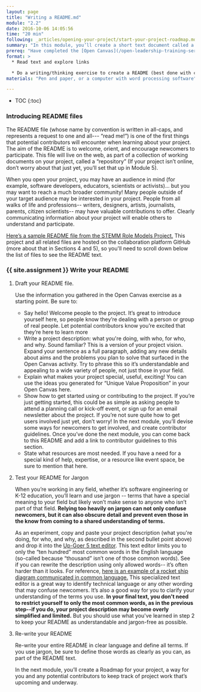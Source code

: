 ```yaml
---
layout: page
title: "Writing a README.md"
module: "2.2"
date: 2016-10-06 14:05:56
time: "20 min"
following: _articles/opening-your-project/start-your-project-roadmap.md
summary: "In this module, you’ll create a short text document called a “README” file, to welcome newcomers to your project."
prereq: "Have completed the [Open Canvas](/open-leadership-training-series/articles/opening-your-project/develop-an-open-project-strategy-with-open-canvas/) exercise for your project"
format: >
  * Read text and explore links

  * Do a writing/thinking exercise to create a README (best done with community members, if available)
materials: "Pen and paper, or a computer with word processing software"

---
```

* TOC
{:toc}

### Introducing README files

The README file (whose name by convention is written in all-caps, and represents a request to one and all--- “read me!”) is one of the first things that potential contributors will encounter when learning about your project. The aim of the README is to welcome, orient, and encourage newcomers to participate. This file will live on the web, as part of a collection of working documents on your project, called a “repository” (If your project isn’t online, don’t worry about that just yet, you’ll set that up in Module 5).

When you open your project, you may have an audience in mind (for example, software developers, educators, scientists or activists)... but you may want to reach a much broader community! Many people outside of your target audience may be interested in your project. People from all walks of life and professions-- writers, designers, artists, journalists, parents, citizen scientists-- may have valuable contributions to offer. Clearly communicating information about your project will enable others to understand and participate.

[Here’s a sample README file from the STEMM Role Models Project.](https://github.com/KirstieJane/STEMMRoleModels) This project and all related files are hosted on the collaboration platform GitHub (more about that in Sections 4 and 5), so you'll need to scroll down below the list of files to see the README text.
[](https://github.com/KirstieJane/STEMMRoleModels)

### {{ site.assignment }} Write your README

1. Draft your README file.

    Use the information you gathered in the Open Canvas exercise as a starting point. Be sure to:

    *   Say hello! Welcome people to the project. It’s great to introduce yourself here, so people know they’re dealing with a person or group of real people. Let potential contributors know you’re excited that they’re here to learn more
    *   Write a project description: what you're doing, with who, for who, and why. Sound familiar? This is a version of your project vision. Expand your sentence as a full paragraph, adding any new details about aims and the problems you plan to solve that surfaced in the Open Canvas activity. Try to phrase this so it’s understandable and appealing to a wide variety of people, not just those in your field.
    *   Explain what makes your project special, useful, exciting! You can use the ideas you generated for “Unique Value Proposition” in your Open Canvas here.
    *   Show how to get started using or contributing to the project. If you’re just getting started, this could be as simple as asking people to attend a planning call or kick-off event, or sign up for an email newsletter about the project. If you’re not sure quite how to get users involved just yet, don’t worry! In the next module, you’ll devise some ways for newcomers to get involved, and create contributor guidelines. Once you’ve done the next module, you can come back to this README and add a link to contributor guidelines to this section.
    *   State what resources are most needed. If you have a need for a special kind of help, expertise, or a resource like event space, be sure to mention that here.

2. Test your README for Jargon

    When you’re working in any field, whether it’s software engineering or K-12 education, you’ll learn and use jargon -- terms that have a special meaning to your field but likely won’t make sense to anyone who isn’t part of that field. **Relying too heavily on jargon can not only confuse newcomers, but it can also obscure detail and prevent even those in the know from coming to a shared understanding of terms.**

    As an experiment, copy and paste your project description (what you're doing, for who, and why, as described in the second bullet point above) and drop it into the [Up-Goer 5 text editor](http://splasho.com/upgoer5/). This text editor limits you to only the “ten hundred” most common words in the English language (so-called because “thousand” isn’t one of those common words). See if you can rewrite the description using only allowed words-- it’s often harder than it looks. For reference, [here is an example of a rocket ship diagram communicated in common language.](http://xkcd.com/1133/) This specialized text editor is a great way to identify technical language or any other wording that may confuse newcomers. It’s also a good way for you to clarify your understanding of the terms you use. **In your final text, you don't need to restrict yourself to only the most common words, as in the previous step--if you do, your project description may become overly simplified and limited.** But you should use what you've learned in step 2 to keep your README as understandable and jargon-free as possible.

3. Re-write your README

    Re-write your entire README in clear language and define all terms. If you use jargon, be sure to define those words as clearly as you can, as part of the README text.

    In the next module, you’ll create a Roadmap for your project, a way for you and any potential contributors to keep track of project work that’s upcoming and underway.
